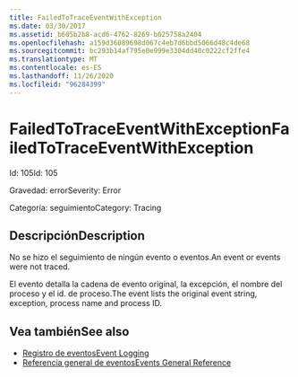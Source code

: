 ```yaml
---
title: FailedToTraceEventWithException
ms.date: 03/30/2017
ms.assetid: b605b2b8-acd6-4762-8269-b025758a2404
ms.openlocfilehash: a159d36089698d067c4eb7d6bbd5066d48c4de68
ms.sourcegitcommit: bc293b14af795e0e999e3304dd40c0222cf2ffe4
ms.translationtype: MT
ms.contentlocale: es-ES
ms.lasthandoff: 11/26/2020
ms.locfileid: "96284399"
---
```

# <a name="failedtotraceeventwithexception"></a><span data-ttu-id="1670c-102">FailedToTraceEventWithException</span><span class="sxs-lookup"><span data-stu-id="1670c-102">FailedToTraceEventWithException</span></span>

<span data-ttu-id="1670c-103">Id: 105</span><span class="sxs-lookup"><span data-stu-id="1670c-103">Id: 105</span></span>  
  
 <span data-ttu-id="1670c-104">Gravedad: error</span><span class="sxs-lookup"><span data-stu-id="1670c-104">Severity: Error</span></span>  
  
 <span data-ttu-id="1670c-105">Categoría: seguimiento</span><span class="sxs-lookup"><span data-stu-id="1670c-105">Category: Tracing</span></span>  
  
## <a name="description"></a><span data-ttu-id="1670c-106">Descripción</span><span class="sxs-lookup"><span data-stu-id="1670c-106">Description</span></span>  

 <span data-ttu-id="1670c-107">No se hizo el seguimiento de ningún evento o eventos.</span><span class="sxs-lookup"><span data-stu-id="1670c-107">An event or events were not traced.</span></span>  
  
 <span data-ttu-id="1670c-108">El evento detalla la cadena de evento original, la excepción, el nombre del proceso y el id. de proceso.</span><span class="sxs-lookup"><span data-stu-id="1670c-108">The event lists the original event string, exception, process name and process ID.</span></span>  
  
## <a name="see-also"></a><span data-ttu-id="1670c-109">Vea también</span><span class="sxs-lookup"><span data-stu-id="1670c-109">See also</span></span>

- [<span data-ttu-id="1670c-110">Registro de eventos</span><span class="sxs-lookup"><span data-stu-id="1670c-110">Event Logging</span></span>](index.md)
- [<span data-ttu-id="1670c-111">Referencia general de eventos</span><span class="sxs-lookup"><span data-stu-id="1670c-111">Events General Reference</span></span>](events-general-reference.md)
